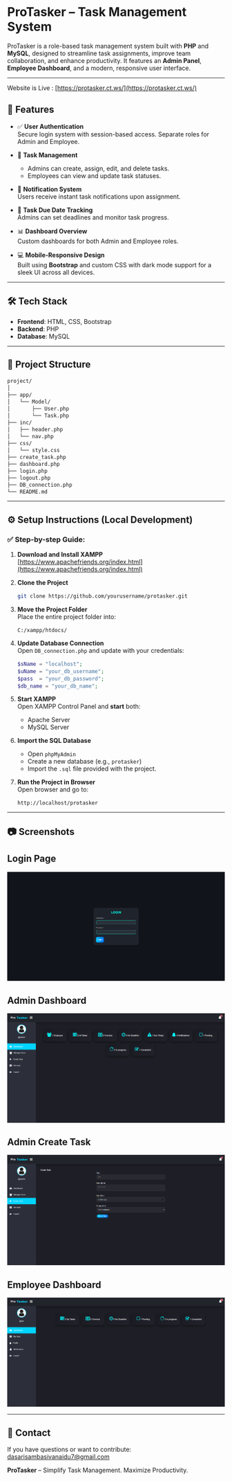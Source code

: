 
# ProTasker – Task Management System

ProTasker is a role-based task management system built with **PHP** and **MySQL**, designed to streamline task assignments, improve team collaboration, and enhance productivity. It features an **Admin Panel**, **Employee Dashboard**, and a modern, responsive user interface.

---

Website is Live : [https://protasker.ct.ws/](https://protasker.ct.ws/)


## 🚀 Features

- ✅ **User Authentication**  
  Secure login system with session-based access. Separate roles for Admin and Employee.

- 📝 **Task Management**  
  - Admins can create, assign, edit, and delete tasks.  
  - Employees can view and update task statuses.

- 🔔 **Notification System**  
  Users receive instant task notifications upon assignment.

- 📅 **Task Due Date Tracking**  
  Admins can set deadlines and monitor task progress.

- 📊 **Dashboard Overview**  
  Custom dashboards for both Admin and Employee roles.

- 💻 **Mobile-Responsive Design**  
  Built using **Bootstrap** and custom CSS with dark mode support for a sleek UI across all devices.

---

## 🛠️ Tech Stack

- **Frontend**: HTML, CSS, Bootstrap  
- **Backend**: PHP  
- **Database**: MySQL  

---

## 📂 Project Structure

```
project/
│
├── app/
│   └── Model/
│       ├── User.php
│       └── Task.php
├── inc/
│   ├── header.php
│   └── nav.php
├── css/
│   └── style.css
├── create_task.php
├── dashboard.php
├── login.php
├── logout.php
├── DB_connection.php
└── README.md
```

---

## ⚙️ Setup Instructions (Local Development)

### ✅ Step-by-step Guide:

1. **Download and Install XAMPP**  
   [https://www.apachefriends.org/index.html](https://www.apachefriends.org/index.html)

2. **Clone the Project**  
   ```bash
   git clone https://github.com/yourusername/protasker.git
   ```

3. **Move the Project Folder**  
   Place the entire project folder into:
   ```
   C:/xampp/htdocs/
   ```

4. **Update Database Connection**  
   Open `DB_connection.php` and update with your credentials:
   ```php
   $sName = "localhost";
   $uName = "your_db_username";
   $pass  = "your_db_password";
   $db_name = "your_db_name";
   ```

5. **Start XAMPP**  
   Open XAMPP Control Panel and **start** both:
   - Apache Server  
   - MySQL Server

6. **Import the SQL Database**  
   - Open `phpMyAdmin`  
   - Create a new database (e.g., `protasker`)  
   - Import the `.sql` file provided with the project.

7. **Run the Project in Browser**  
   Open browser and go to:
   ```
   http://localhost/protasker
   ```

---

## 📷 Screenshots
## Login Page
![Login](img/Screenshot2025-04-10142733.png)
## Admin Dashboard
![Dashboard](img/Screenshot2025-04-10142638.png)
## Admin Create Task
![Create Task](img/Screenshot2025-04-10142709.png)
## Employee Dashboard
![Dashboard](img/Screenshot2025-04-10142801.png)

---

## 📩 Contact

If you have questions or want to contribute:
dasarisambasivanaidu7@gmail.com

**ProTasker** – Simplify Task Management. Maximize Productivity.
